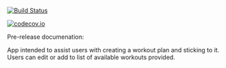 [![Build Status](https://travis-ci.org/beautifuldonkey/WorkoutApp.svg?branch=master)](https://travis-ci.org/beautifuldonkey/WorkoutApp)

[![codecov.io](https://codecov.io/gh/beautifuldonkey/WorkoutApp/branch/master/graph/badge.svg)](https://codecov.io/gh/beautifuldonkey/WorkoutApp)

Pre-release documenation:

App intended to assist users with creating a workout plan and sticking to it. Users can edit or add to list of available workouts provided.
